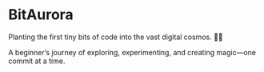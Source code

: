 # BitAurora
Planting the first tiny bits of code into the vast digital cosmos. 🚀✨

A beginner’s journey of exploring, experimenting, and creating magic—one commit at a time.
